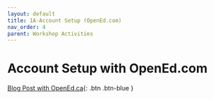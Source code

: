 ```yaml
---
layout: default
title: 1A-Account Setup (OpenEd.com)
nav_order: 4
parent: Workshop Activities
---
```


# Account Setup with OpenEd.com

[Blog Post with OpenEd.ca](open-ed-blog-post){: .btn .btn-blue }
